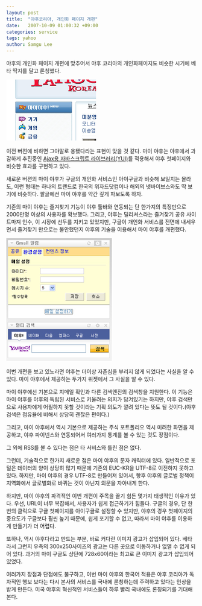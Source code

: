 ```yaml
---
layout: post
title:  "야후코리아, 개인화 페이지 개편"
date:   2007-10-09 01:00:32 +09:00
categories: service
tags: yahoo
author: Samgu Lee
---
```

야후의 개인화 페이지 개편에 맞추어서 야후 코리아의 개인화페이지도 비슷한 시기에 베타 딱지를 달고 론칭했다.

![마이 야후](/assets/my-yahoo.jpg)

이전 버젼에 비하면 그야말로 용됐다라는 표현이 맞을 것 같다. 마이 야후는 야후에서 과감하게 추진중인 [Ajax용 자바스크립트 라이브러리(YUI)](http://developer.yahoo.com/yui/)를 적용해서 야후 첫페이지와 비슷한 효과를 구현하고 있다.

새로운 버젼의 마이 야후가 구글의 개인화 서비스인 아이구글과 비슷해 보일지는 몰라도, 이런 형태는 하나의 트랜드로 한국의 위자드닷컴이나 해외의 넷바이브스와도 딱 보기에 비슷하다. 팔글에선 마이 야후를 약간 깊게 파보도록 하자.

기존의 마이 야후는 즐겨찾기 기능이 야후 툴바와 연동되는 단 한가지의 특징만으로 2000만명 이상의 사용자를 확보했다. 그리고, 야후는 딜리셔스라는 즐겨찾기 공유 사이트마져 인수, 이 시장에 선두를 지키고 있었지만, 구글이 개인화 서비스를 전면에 내세우면서 즐겨찾기 만으로는 불안했던지 야후의 기술을 이용해서 마이 야후를 개편했다.

![마이 야후에 있는 외부 콘텐츠들](/assets/the-other-contents-in-my-ya.jpg)

이번 개편을 보고 있노라면 야후는 더이상 자존심을 부리지 않게 되었다는 사실을 알 수 있다. 마이 야후에서 제공하는 두가지 위젯에서 그 사실을 알 수 있다.

마이 야후에선 기본으로 지메일 확인과 다른 검색엔진의 검색창을 지원한다. 이 기능은 마이 야후를 야후의 독립된 서비스로 키울려는 의지가 담겨있기는 하지만, 야후 검색만으로 사용자에게 어필하지 못할 것이라는 기획 의도가 깔려 있다는 뜻도 될 것이다.(야후 검색은 점유율에 비해서 상당히 괜찮은 편이다.)

그리고, 마이 야후에서 역시 기본으로 제공하는 주식 포트폴리오 역시 미려한 화면을 제공하고, 야후 파이넨스와 연동되어서 여러가지 통계를 볼 수 있는 것도 장점이다.

그 외에 RSS를 볼 수 있다는 점은 타 서비스와 틀린 점은 없다.

그런데, 기술적으로 한가지 새로운 점은 마이 야후의 문자 캐릭터에 있다. 일반적으로 포털은 데이터의 양이 상당히 많기 때문에 기존의 EUC-KR을 UTF-8로 이전하지 못하고 있다. 하지만, 마이 야후의 경우 UTF-8로 만들어져 있어서, 향후 야후의 글로벌 정책이 지역화에서 글로벌화로 바뀌는 것이 아닌지 의문을 자아내게 한다.

하지만, 마이 야후의 파격적인 이번 개편이 주목을 끌기 힘든 몇가지 태생적인 이유가 있다. 우선, URL이 너무 복잡해서, 사용자가 쉽게 접근하기가 힘들다. 구글의 경우, 단 한번의 클릭으로 구글 첫페이지를 아이구글로 설정할 수 있지만, 야후의 경우 첫페이지의 중요도가 구글보다 훨씬 높기 때문에, 쉽게 포기할 수 없고, 따라서 마이 야후를 이용하게 만들기가 더 어렵다.

또하나, 역시 야후다라고 만드는 부분, 바로 커다란 이미지 광고가 삽입되어 있다. 베타라서 그런지 우측의 300x250사이즈의 광고는 다른 곳으로 이동하거나 없앨 수 없게 되어 있다. 과거의 마이 구글도 상단에 728x60이라는 최고로 큰 이미지 광고가 삽입되어 있었다.

여러가지 장점과 단점에도 불구하고, 이번 마이 야후의 한국어 적용은 야후 코리아가 독자적인 행보 보다는 다시 본사의 서비스를 국내에 론칭하는데 주력하고 있다는 인상을 받게 만든다. 미국 야후의 혁신적인 서비스들이 하루 빨리 국내에도 론칭되기를 기대해 본다.
